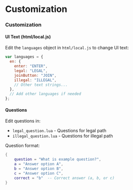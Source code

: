 # Customization

### Customization

#### UI Text (html/local.js)

Edit the `languages` object in `html/local.js` to change UI text:

```javascript
var languages = {
  en: {
    enter: "ENTER",
    legal: "LEGAL",
    joinButton: "JOIN",
    illegal: "ILLEGAL",
    // Other text strings...
  },
  // Add other languages if needed
};
```

#### Questions

Edit questions in:

* `legal_question.lua` - Questions for legal path
* `illegal_question.lua` - Questions for illegal path

Question format:

```lua
{
    question = "What is example question?",
    a = "Answer option A",
    b = "Answer option B",
    c = "Answer option C",
    correct = "b"  -- Correct answer (a, b, or c)
}
```
